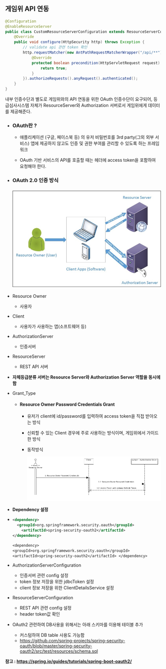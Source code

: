 ## 게임위 API 연동



```java
@Configuration
@EnableResourceServer
public class CustomResourceServerConfiguration extends ResourceServerConfigurerAdapter {
    @Override
    public void configure(HttpSecurity http) throws Exception {
        // validate api 관련 token 확인
        http.requestMatcher(new AntPathRequestMatcherWrapper("/api/**") {
            @Override
            protected boolean precondition(HttpServletRequest request) {
                return true;
            }
        }).authorizeRequests().anyRequest().authenticated();
    }
}

```

내부 인증수단과 별도로 게임위와의 API 연동을 위한 OAuth 인증수단이 요구되어, 등급심사시스템 자체가 ResourceServer와 Authorization 서버로서 게임위에게 데이터를 제공해준다.



- ### OAuth란 ?

  - 애플리케이션 (구글, 페이스북 등) 의 유저 비밀번호를 3rd party(그외 외부 서비스) 앱에 제공하지 않고도 인증 및 권한 부여를 관리할 수 있도록 하는 프레임워크

  - OAuth 기반 서비스의 API를 호출할 때는 헤더에 access token을 포함하여 요청해야 한다.

    

- ### OAuth 2.0 인증 방식 

  ### ![img](https://raw.githubusercontent.com/tjdcks12/AuditSystem/master/images/api1.jpg)



- Resource Owner

  - 사용자

- Client

  - 사용자가 사용하는 앱(소프트웨어 등)

- AuthorizationServer

  - 인증서버

- ResourceServer

  - REST API 서버

    

- **자체등급분류 서버는 Resource Server와 Authorization Server 역할을 동시에 함**

- Grant_Type 

  - #### Resource Owner Password Credentials Grant

    - 유저가 client에 id/password를 입력하여 access token을 직접 받아오는 방식

    - 신뢰할 수 있는 Client 경우에 주로 사용하는 방식이며, 게임위에서 가이드한 방식

    - 동작방식

      ![img](https://raw.githubusercontent.com/tjdcks12/AuditSystem/master/images/api2.png)



- **Dependency 설정**

- ```xml
  <dependency>     
  	<groupId>org.springframework.security.oauth</groupId>   
      <artifactId>spring-security-oauth2</artifactId>
  </dependency>
  ```

  `<dependency>     <groupId>org.springframework.security.oauth</groupId>     <artifactId>spring-security-oauth2</artifactId> </dependency>`

  

- AuthorizationServerConfiguration

  - 인증서버 관련 config 설정
  - token 정보 저장을 위한 jdbcToken 설정
  - client 정보 저장을 위한 ClientDetailsService 설정

- ResourceServerConfiguration
  - REST API 관련 config 설정
  - header token값 확인

- OAuth2 관련하여 DB사용을 위해서는 아래 스키마를 이용해 테이블 추가
  - 커스텀하여 DB table 사용도 가능함
  - <https://github.com/spring-projects/spring-security-oauth/blob/master/spring-security-oauth2/src/test/resources/schema.sql>



**참고 : https://spring.io/guides/tutorials/spring-boot-oauth2/**